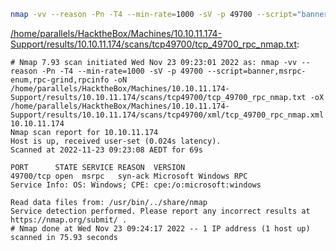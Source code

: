 ```bash
nmap -vv --reason -Pn -T4 --min-rate=1000 -sV -p 49700 --script="banner,msrpc-enum,rpc-grind,rpcinfo" -oN "/home/parallels/HacktheBox/Machines/10.10.11.174-Support/results/10.10.11.174/scans/tcp49700/tcp_49700_rpc_nmap.txt" -oX "/home/parallels/HacktheBox/Machines/10.10.11.174-Support/results/10.10.11.174/scans/tcp49700/xml/tcp_49700_rpc_nmap.xml" 10.10.11.174
```

[/home/parallels/HacktheBox/Machines/10.10.11.174-Support/results/10.10.11.174/scans/tcp49700/tcp_49700_rpc_nmap.txt](file:///home/parallels/HacktheBox/Machines/10.10.11.174-Support/results/10.10.11.174/scans/tcp49700/tcp_49700_rpc_nmap.txt):

```
# Nmap 7.93 scan initiated Wed Nov 23 09:23:01 2022 as: nmap -vv --reason -Pn -T4 --min-rate=1000 -sV -p 49700 --script=banner,msrpc-enum,rpc-grind,rpcinfo -oN /home/parallels/HacktheBox/Machines/10.10.11.174-Support/results/10.10.11.174/scans/tcp49700/tcp_49700_rpc_nmap.txt -oX /home/parallels/HacktheBox/Machines/10.10.11.174-Support/results/10.10.11.174/scans/tcp49700/xml/tcp_49700_rpc_nmap.xml 10.10.11.174
Nmap scan report for 10.10.11.174
Host is up, received user-set (0.024s latency).
Scanned at 2022-11-23 09:23:08 AEDT for 69s

PORT      STATE SERVICE REASON  VERSION
49700/tcp open  msrpc   syn-ack Microsoft Windows RPC
Service Info: OS: Windows; CPE: cpe:/o:microsoft:windows

Read data files from: /usr/bin/../share/nmap
Service detection performed. Please report any incorrect results at https://nmap.org/submit/ .
# Nmap done at Wed Nov 23 09:24:17 2022 -- 1 IP address (1 host up) scanned in 75.93 seconds

```
